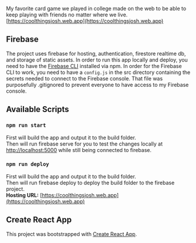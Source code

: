 My favorite card game we played in college made on the web to be able to keep playing with friends no matter where we live.
[https://coolthingsjosh.web.app](https://coolthingsjosh.web.app)

## Firebase

The project uses firebase for hosting, authentication, firestore realtime db, and storage of static assets.
In order to run this app locally and deploy, you need to have the [Firebase CLI](https://firebase.google.com/docs/cli) installed via npm.
In order for the Firebase CLI to work, you need to have a `config.js` in the src directory containing the secrets needed to connect to the Firebase console. That file was purposefully .gitignored to prevent everyone to have access to my Firebase console.

## Available Scripts

### `npm run start`

First will build the app and output it to the build folder.<br>
Then will run firebase serve for you to test the changes locally at [http://localhost:5000](http://localhost:5000) while still being connected to firebase.

### `npm run deploy`

First will build the app and output it to the build folder.<br>
Then will run firebase deploy to deploy the build folder to the firebase project.<br>
<b>Hosting URL:</b> [https://coolthingsjosh.web.app](https://coolthingsjosh.web.app)

## Create React App

This project was bootstrapped with [Create React App](https://github.com/laeschjs/CoolThingsJosh/tree/master/create_react_app/).
